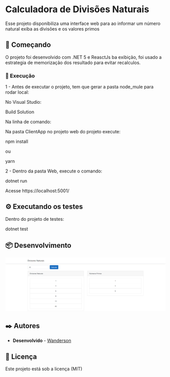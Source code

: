 # Calculadora de Divisões Naturais

Esse projeto disponibiliza uma interface web para ao informar um número natural exiba as divisões e os valores primos

## 🚀 Começando

O projeto foi desenvolvido com .NET 5 e ReasctJs ba exibição, foi usado a estrategia de memorização dos resultado para evitar recalculos.

### 🔧 Execução

1 - Antes de executar o projeto, tem que gerar a pasta node_mule para rodar local:

No Visual Studio:

Build Solution

Na linha de comando:

Na pasta ClientApp no projeto web do projeto execute:

npm install

ou

yarn

2 - Dentro da pasta Web, execute o comando:

dotnet run

Acesse https://localhost:5001/

## ⚙️ Executando os testes

Dentro do projeto de testes:

dotnet test

## 📦 Desenvolvimento

![alt text](https://github.com/wandealves/Calculadora/blob/main/img/tela_desafio.png)

## ✒️ Autores

- **Desenvolvido** - [Wanderson](https://github.com/wandealves)

## 📄 Licença

Este projeto está sob a licença (MIT)
